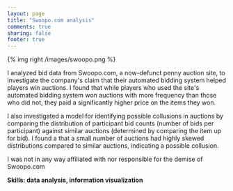 ```yaml
---
layout: page
title: "Swoopo.com analysis"
comments: true
sharing: false
footer: true
---
```

{% img right /images/swoopo.png %}

I analyzed bid data from Swoopo.com, a now-defunct penny auction site, to investigate the company's claim that their automated bidding system helped players win auctions. I found that while players who used the site's automated bidding system won auctions with more frequency than those who did not, they paid a significantly higher price on the items they won.

I also investigated a model for identifying possible collusions in auctions by comparing the distribution of participant bid counts (number of bids per participant) against similar auctions (determined by comparing the item up for bid).  I found a that a small number of auctions had highly skewed distributions compared to similar auctions, indicating a possible collusion.

I was not in any way affiliated with nor responsible for the demise of Swoopo.com

**Skills: data analysis, information visualization**